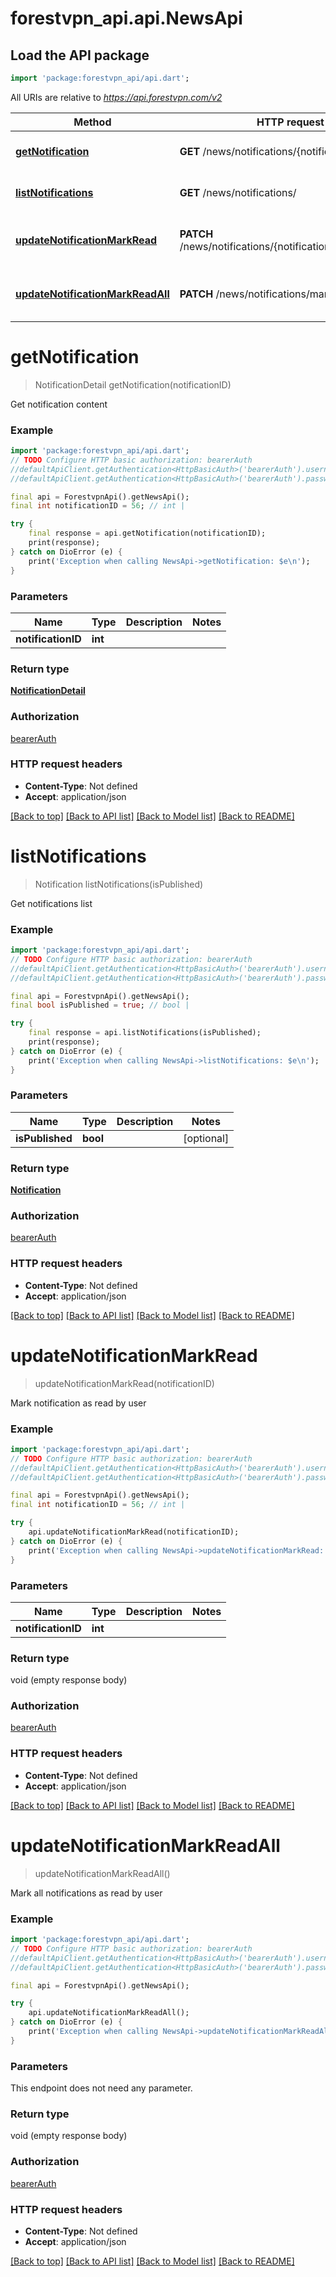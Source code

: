 # forestvpn_api.api.NewsApi

## Load the API package
```dart
import 'package:forestvpn_api/api.dart';
```

All URIs are relative to *https://api.forestvpn.com/v2*

Method | HTTP request | Description
------------- | ------------- | -------------
[**getNotification**](NewsApi.md#getnotification) | **GET** /news/notifications/{notificationID}/ | Get notification content
[**listNotifications**](NewsApi.md#listnotifications) | **GET** /news/notifications/ | Get notifications list
[**updateNotificationMarkRead**](NewsApi.md#updatenotificationmarkread) | **PATCH** /news/notifications/{notificationID}/mark_read/ | Mark notification as read by user
[**updateNotificationMarkReadAll**](NewsApi.md#updatenotificationmarkreadall) | **PATCH** /news/notifications/mark_read_all/ | Mark all notifications as read by user


# **getNotification**
> NotificationDetail getNotification(notificationID)

Get notification content

### Example
```dart
import 'package:forestvpn_api/api.dart';
// TODO Configure HTTP basic authorization: bearerAuth
//defaultApiClient.getAuthentication<HttpBasicAuth>('bearerAuth').username = 'YOUR_USERNAME'
//defaultApiClient.getAuthentication<HttpBasicAuth>('bearerAuth').password = 'YOUR_PASSWORD';

final api = ForestvpnApi().getNewsApi();
final int notificationID = 56; // int | 

try {
    final response = api.getNotification(notificationID);
    print(response);
} catch on DioError (e) {
    print('Exception when calling NewsApi->getNotification: $e\n');
}
```

### Parameters

Name | Type | Description  | Notes
------------- | ------------- | ------------- | -------------
 **notificationID** | **int**|  | 

### Return type

[**NotificationDetail**](NotificationDetail.md)

### Authorization

[bearerAuth](../README.md#bearerAuth)

### HTTP request headers

 - **Content-Type**: Not defined
 - **Accept**: application/json

[[Back to top]](#) [[Back to API list]](../README.md#documentation-for-api-endpoints) [[Back to Model list]](../README.md#documentation-for-models) [[Back to README]](../README.md)

# **listNotifications**
> Notification listNotifications(isPublished)

Get notifications list

### Example
```dart
import 'package:forestvpn_api/api.dart';
// TODO Configure HTTP basic authorization: bearerAuth
//defaultApiClient.getAuthentication<HttpBasicAuth>('bearerAuth').username = 'YOUR_USERNAME'
//defaultApiClient.getAuthentication<HttpBasicAuth>('bearerAuth').password = 'YOUR_PASSWORD';

final api = ForestvpnApi().getNewsApi();
final bool isPublished = true; // bool | 

try {
    final response = api.listNotifications(isPublished);
    print(response);
} catch on DioError (e) {
    print('Exception when calling NewsApi->listNotifications: $e\n');
}
```

### Parameters

Name | Type | Description  | Notes
------------- | ------------- | ------------- | -------------
 **isPublished** | **bool**|  | [optional] 

### Return type

[**Notification**](Notification.md)

### Authorization

[bearerAuth](../README.md#bearerAuth)

### HTTP request headers

 - **Content-Type**: Not defined
 - **Accept**: application/json

[[Back to top]](#) [[Back to API list]](../README.md#documentation-for-api-endpoints) [[Back to Model list]](../README.md#documentation-for-models) [[Back to README]](../README.md)

# **updateNotificationMarkRead**
> updateNotificationMarkRead(notificationID)

Mark notification as read by user

### Example
```dart
import 'package:forestvpn_api/api.dart';
// TODO Configure HTTP basic authorization: bearerAuth
//defaultApiClient.getAuthentication<HttpBasicAuth>('bearerAuth').username = 'YOUR_USERNAME'
//defaultApiClient.getAuthentication<HttpBasicAuth>('bearerAuth').password = 'YOUR_PASSWORD';

final api = ForestvpnApi().getNewsApi();
final int notificationID = 56; // int | 

try {
    api.updateNotificationMarkRead(notificationID);
} catch on DioError (e) {
    print('Exception when calling NewsApi->updateNotificationMarkRead: $e\n');
}
```

### Parameters

Name | Type | Description  | Notes
------------- | ------------- | ------------- | -------------
 **notificationID** | **int**|  | 

### Return type

void (empty response body)

### Authorization

[bearerAuth](../README.md#bearerAuth)

### HTTP request headers

 - **Content-Type**: Not defined
 - **Accept**: application/json

[[Back to top]](#) [[Back to API list]](../README.md#documentation-for-api-endpoints) [[Back to Model list]](../README.md#documentation-for-models) [[Back to README]](../README.md)

# **updateNotificationMarkReadAll**
> updateNotificationMarkReadAll()

Mark all notifications as read by user

### Example
```dart
import 'package:forestvpn_api/api.dart';
// TODO Configure HTTP basic authorization: bearerAuth
//defaultApiClient.getAuthentication<HttpBasicAuth>('bearerAuth').username = 'YOUR_USERNAME'
//defaultApiClient.getAuthentication<HttpBasicAuth>('bearerAuth').password = 'YOUR_PASSWORD';

final api = ForestvpnApi().getNewsApi();

try {
    api.updateNotificationMarkReadAll();
} catch on DioError (e) {
    print('Exception when calling NewsApi->updateNotificationMarkReadAll: $e\n');
}
```

### Parameters
This endpoint does not need any parameter.

### Return type

void (empty response body)

### Authorization

[bearerAuth](../README.md#bearerAuth)

### HTTP request headers

 - **Content-Type**: Not defined
 - **Accept**: application/json

[[Back to top]](#) [[Back to API list]](../README.md#documentation-for-api-endpoints) [[Back to Model list]](../README.md#documentation-for-models) [[Back to README]](../README.md)

